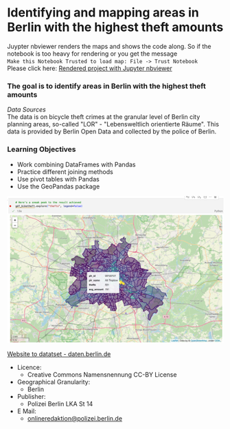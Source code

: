 # Identifying and mapping areas in Berlin with the highest theft amounts 

Juypter nbviewer renders the maps and shows the code along.
So if the notebook is too heavy for rendering or you get the message   
`Make this Notebook Trusted to load map: File -> Trust Notebook`   
Please click here:
[Rendered project with Jupyter nbviewer](https://nbviewer.org/github/linapg/berlin-bike-thefts-map/blob/main/geopandas-berlin-bike-thefts.ipynb)

### The goal is to identify areas in Berlin with the highest theft amounts  

*Data Sources*  
The data is on bicycle theft crimes at the granular level of Berlin city planning areas, so-called "LOR" - "Lebensweltlich orientierte Räume".
This data is provided by Berlin Open Data and collected by the police of Berlin.  

### Learning Objectives

- Work combining DataFrames with Pandas
- Practice different joining methods
- Use pivot tables with Pandas
- Use the GeoPandas package

![](geopandas_result_view.png)

[Website to datatset -  daten.berlin.de](https://daten.berlin.de/datensaetze/fahrraddiebstahl-berlin)

- Licence:
    - Creative Commons Namensnennung CC-BY License
- Geographical Granularity: 
    - Berlin
- Publisher: 
    - Polizei Berlin LKA St 14
- E Mail: 
    - onlineredaktion@polizei.berlin.de

